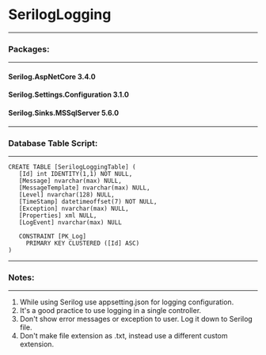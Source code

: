 # SerilogLogging

-------------

### Packages:
 
-------------

#### Serilog.AspNetCore 3.4.0
#### Serilog.Settings.Configuration 3.1.0
#### Serilog.Sinks.MSSqlServer 5.6.0

--------------------------

### Database Table Script:

--------------------------

```
CREATE TABLE [SerilogLoggingTable] (
   [Id] int IDENTITY(1,1) NOT NULL,
   [Message] nvarchar(max) NULL,
   [MessageTemplate] nvarchar(max) NULL,
   [Level] nvarchar(128) NULL,
   [TimeStamp] datetimeoffset(7) NOT NULL,
   [Exception] nvarchar(max) NULL,
   [Properties] xml NULL,
   [LogEvent] nvarchar(max) NULL

   CONSTRAINT [PK_Log]
	 PRIMARY KEY CLUSTERED ([Id] ASC)
)
```

----------

### Notes:

----------

1. While using Serilog use appsetting.json for logging configuration.
2. It's a good practice to use logging in a single controller. 
3. Don't show error messages or exception to user. Log it down to Serilog file.
4. Don't make file extension as .txt, instead use a different custom extension.
